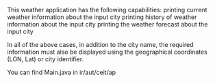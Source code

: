 This weather application has the following capabilities:
	printing current weather information about the input city
	printing history of weather information about the input city
	printing the weather forecast about the input city
	
In all of the above cases, in addition to the city name, the required information must also be displayed using the geographical coordinates (LON, Lat) or city identifier.

You can find Main.java in ir/aut/ceit/ap